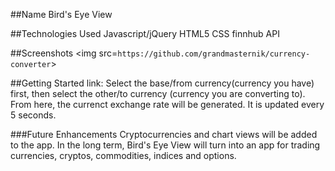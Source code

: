 ##Name
Bird's Eye View

##Technologies Used
Javascript/jQuery
HTML5
CSS
finnhub API 

##Screenshots
<img src=`https://github.com/grandmasternik/currency-converter`>

##Getting Started
link:
Select the base/from currency(currency you have) first, then select the other/to currency (currency you are converting to). From here, the currenct exchange rate will be generated.  It is updated every 5 seconds.

###Future Enhancements
Cryptocurrencies and chart views will be added to the app.  In the long term, Bird's Eye View will turn into an app for trading currencies, cryptos, commodities, indices and options.